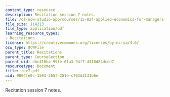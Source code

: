 ```yaml
---
content_type: resource
description: Recitation session 7 notes.
file: /ol-ocw-studio-app/courses/15-024-applied-economics-for-managers-summer-2004/9004fe0c1593265f251ec703d3131b6e_rec7.pdf
file_size: 114213
file_type: application/pdf
learning_resource_types:
- Recitations
license: https://creativecommons.org/licenses/by-nc-sa/4.0/
ocw_type: OCWFile
parent_title: Recitations
parent_type: CourseSection
parent_uid: dbc416ba-99fe-61a3-94f7-4318d84dced7
resourcetype: Document
title: rec7.pdf
uid: 9004fe0c-1593-265f-251e-c703d3131b6e
---
```

Recitation session 7 notes.